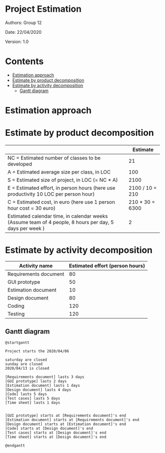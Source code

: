 # Project Estimation

Authors: Group 12

Date: 22/04/2020

Version: 1.0

# Contents

- [Estimation approach](#estimation-approach)
- [Estimate by product decomposition](#estimate-by-product-decomposition)
- [Estimate by activity decomposition](#estimate-by-activity-decomposition)
    + [Gantt diagram](#gantt-diagram)

# Estimation approach

<!-- This is a formal approach. We can assume there are four main activities to end the project: requirements, design, coding, testing.
As we don't know how much time each activity could take, we can consider a uniformal distribution among them. So, the effort for each activity will be the same:

```
requirements effort = design effort = coding effort = testing effort
```

This project is quite small, so one module is enough to contain all parts. In this case, we do not have to perform the same activity more times. The overall project effort needed is:

```
overall effort = (requirements effort + design effort + coding effort + testing effort) * number of modules = coding effort * 4 * 1
```

The easiest effort to compute is the coding effort. We can assume we need 10 classes, each class is 120 LOC.

We also suppose a person can produce about 10 LOC per hour. These values considers writing requirements, designing, coding and testing (all the 4 main activities for the project). It is important that, computing the overall project effort, we consider not only the coding time, but even requirements, design and testing times.
-->

# Estimate by product decomposition

###

|             | Estimate                        |
| ----------- | ------------------------------- |
| NC =  Estimated number of classes to be developed   | 21 |
| A = Estimated average size per class, in LOC        | 100 |
| S = Estimated size of project, in LOC (= NC * A) | 2100 |
| E = Estimated effort, in person hours (here use productivity 10 LOC per person hour)  | 2100 / 10 = 210 |
| C = Estimated cost, in euro (here use 1 person hour cost = 30 euro) | 210 * 30 = 6300 |
| Estimated calendar time, in calendar weeks (Assume team of 4 people, 8 hours per day, 5 days per week ) | 2 |


# Estimate by activity decomposition

|         Activity name    | Estimated effort (person hours)   |
| ----------- | ------------------------------- |
| Requirements document | 80 |
| GUI prototype | 50 |
| Estimation document | 10 |
| Design document | 80 |
| Coding | 120 |
| Testing | 120 |

## Gantt diagram

```plantuml
@startgantt

Project starts the 2020/04/06

saturday are closed
sunday are closed
2020/04/13 is closed

[Requirements document] lasts 3 days
[GUI prototype] lasts 2 days
[Estimation document] lasts 1 days
[Design document] lasts 4 days
[Code] lasts 5 days
[Test cases] lasts 5 days
[Time sheet] lasts 1 days


[GUI prototype] starts at [Requirements document]'s end
[Estimation document] starts at [Requirements document]'s end
[Design document] starts at [Estimation document]'s end
[Code] starts at [Design document]'s end
[Test cases] starts at [Design document]'s end
[Time sheet] starts at [Design document]'s end

@endgantt
```

